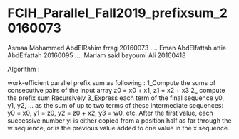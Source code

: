 # FCIH_Parallel_Fall2019_prefixsum_20160073


Asmaa Mohammed AbdElRahim frrag 20160073 .... Eman AbdElfattah attia AbdElfattah 20160095 .... Mariam said bayoumi Ali 20160418

Algorithm :

work-efficient parallel prefix sum as following : 1_Compute the sums of consecutive pairs of the input array z0 = x0 + x1, z1 = x2 + x3 2_ compute the prefix sum Recursively 3_Express each term of the final sequence y0, y1, y2, ... as the sum of up to two terms of these intermediate sequences: y0 = x0, y1 = z0, y2 = z0 + x2, y3 = w0, etc. After the first value, each successive number yi is either copied from a position half as far through the w sequence, or is the previous value added to one value in the x sequence.
